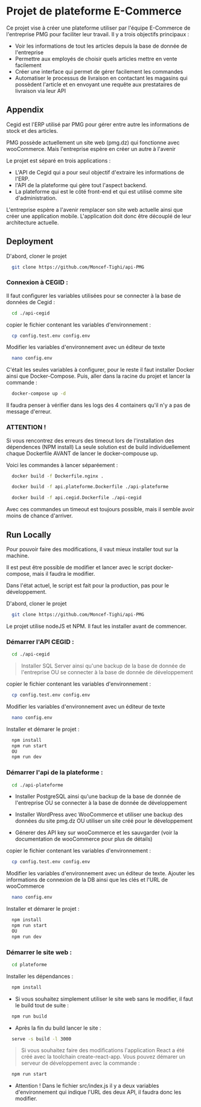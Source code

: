 
# Projet de plateforme E-Commerce

Ce projet vise à créer une plateforme utiliser par l'équipe E-Commerce de l'entreprise PMG pour faciliter leur travail.
Il y a trois objectifs principaux :

- Voir les informations de tout les articles depuis la base de donnée de l'entreprise
- Permettre aux employés de choisir quels articles mettre en vente facilement
- Créer une interface qui permet de gérer facilement les commandes
- Automatiser le processus de livraison en contactant les magasins qui possèdent l'article et en envoyant une requête aux prestataires de livraison via leur API


## Appendix

Cegid est l'ERP utilisé par PMG pour gérer entre autre les informations de stock et des articles.

PMG possède actuellement un site web (pmg.dz) qui fonctionne avec wooCommerce. Mais l'entreprise espère en créer un autre à l'avenir

Le projet est séparé en trois applications :

- L'API de Cegid qui a pour seul objectif d'extraire les informations de l'ERP.
- l'API de la plateforme qui gère tout l'aspect backend.
- La plateforme qui est le côté front-end et qui est utilisé comme site d'administration.

L'entreprise espère a l'avenir remplacer son site web actuelle ainsi que créer une application mobile. L'application doit donc être découplé de leur architecture actuelle.

## Deployment

D'abord, cloner le projet

```bash
  git clone https://github.com/Moncef-Tighi/api-PMG
```

### Connexion à CEGID : 

Il faut configurer les variables utilisées pour se connecter à la base de données de Cegid :

```bash
  cd ./api-cegid
```

copier le fichier contenant les variables d'environnement :

```bash
  cp config.test.env config.env
```

Modifier les variables d'environnement avec un éditeur de texte

```bash
  nano config.env
```

C'était les seules variables à configurer, pour le reste il faut installer Docker ainsi que Docker-Compose.
Puis, aller dans la racine du projet et lancer la commande : 

```bash
  docker-compose up -d
```

Il faudra penser à vérifier dans les logs des 4 containers qu'il n'y a pas de message d'erreur.

### ATTENTION !

Si vous rencontrez des erreurs des timeout lors de l'installation des dépendences (NPM install)
La seule solution est de build individuellement chaque Dockerfile AVANT de lancer le docker-compouse up.

Voici les commandes à lancer séparéement :

```bash
  docker build -f Dockerfile.nginx .
```
```bash
  docker build -f api.plateforme.Dockerfile ./api-plateforme
```
```bash
  docker build -f api.cegid.Dockerfile ./api-cegid
```

Avec ces commandes un timeout est toujours possible, mais il semble avoir moins de chance d'arriver.


## Run Locally

Pour pouvoir faire des modifications, il vaut mieux installer tout sur la machine.

Il est peut être possible de modifier et lancer avec le script docker-compose, mais il faudra le modifier.

Dans l'état actuel, le script est fait pour la production, pas pour le développement.

D'abord, cloner le projet

```bash
  git clone https://github.com/Moncef-Tighi/api-PMG
```

Le projet utilise nodeJS et NPM. Il faut les installer avant de commencer.


### Démarrer l'API CEGID : 

```bash
  cd ./api-cegid
```

>Installer SQL Server ainsi qu'une backup de la base de donnée de l'entreprise
OU se connecter à la base de donnée de développement

copier le fichier contenant les variables d'environnement :

```bash
  cp config.test.env config.env
```

Modifier les variables d'environnement avec un éditeur de texte

```bash
  nano config.env
```

Installer et démarer le projet : 

```bash
  npm install
  npm run start
  OU
  npm run dev
```

### Démarrer l'api de la plateforme : 

```bash
  cd ./api-plateforme
```

- Installer PostgreSQL ainsi qu'une backup de la base de donnée de l'entreprise
OU se connecter à la base de donnée de développement

- Installer WordPress avec WooCommerce et utiliser une backup des données du site pmg.dz
OU utiliser un site créé pour le développement

- Génerer des API key sur wooCommerce et les sauvgarder (voir la documentation de wooCommerce pour plus de détails)

copier le fichier contenant les variables d'environnement :

```bash
  cp config.test.env config.env
```

Modifier les variables d'environnement avec un éditeur de texte. Ajouter les informations de connexion de la DB ainsi que les clés et l'URL de wooCommerce
```bash
  nano config.env
```

Installer et démarer le projet : 

```bash
  npm install
  npm run start
  OU
  npm run dev
```


### Démarrer le site web : 

```bash
  cd plateforme
```

Installer les dépendances :

```bash
  npm install
```



* Si vous souhaitez simplement utiliser le site web sans le modifier, il faut le build tout de suite :

```bash
  npm run build
```

- Après la fin du build lancer le site : 

```bash
  serve -s build -l 3000
```

>Si vous souhaitez faire des modifications l'application React a été créé avec la toolchain create-react-app. Vous pouvez démarer un serveur de développement avec la commande : 

```bash
  npm run start
```

- Attention ! Dans le fichier src/index.js il y a deux variables d'environnement qui indique l'URL des deux API, il faudra donc les modifier.

